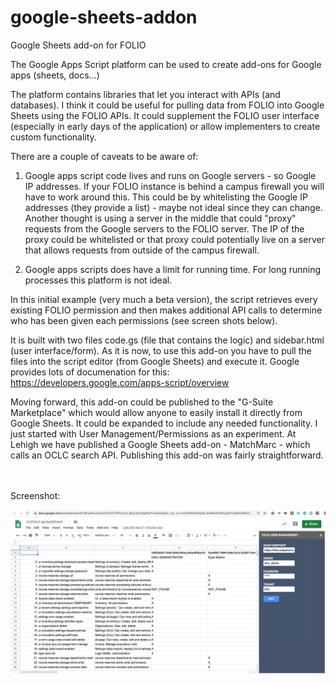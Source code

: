 # google-sheets-addon
Google Sheets add-on for FOLIO

The Google Apps Script platform can be used to create add-ons for Google apps (sheets, docs...)

The platform contains libraries that let you interact with APIs (and databases).  I think it could be useful for pulling data from FOLIO into Google Sheets using the FOLIO APIs.  It could supplement the FOLIO user interface (especially in early days of the application) or allow implementers to create custom functionality.

There are a couple of caveats to be aware of:

1. Google apps script code lives and runs on Google servers - so Google IP addresses.  If your FOLIO instance is behind a campus firewall you will have to work around this.  This could be by whitelisting the Google IP addresses (they provide a list) - maybe not ideal since they can change.  Another thought is using a server in the middle that could "proxy" requests from the Google servers to the FOLIO server.  The IP of the proxy could be whitelisted or that proxy could potentially live on a server that allows requests from outside of the campus firewall.

2. Google apps scripts does have a limit for running time.  For long running processes this platform is not ideal.


In this initial example (very much a beta version), the script retrieves every existing FOLIO permission and then makes additional API calls to determine who has been given each permissions (see screen shots below).  

It is built with two files code.gs (file that contains the logic) and sidebar.html (user interface/form).  As it is now, to use this add-on you have to pull the files into the script editor (from Google Sheets) and execute it.  Google provides lots of documenation for this: https://developers.google.com/apps-script/overview

Moving forward, this add-on could be published to the "G-Suite Marketplace" which would allow anyone to easily install it directly from Google Sheets.  It could be expanded to include any needed functionality.  I just started with User Management/Permissions as an experiment.  At Lehigh we have published a Google Sheets add-on - MatchMarc - which calls an OCLC search API.  Publishing this add-on was fairly straightforward.

<br><br>
Screenshot:


![Screenshot of permissions add-on example](https://github.com/folio-labs/google-sheets-addon/blob/master/assets/screenShotPermissions.png "Addon Example")

